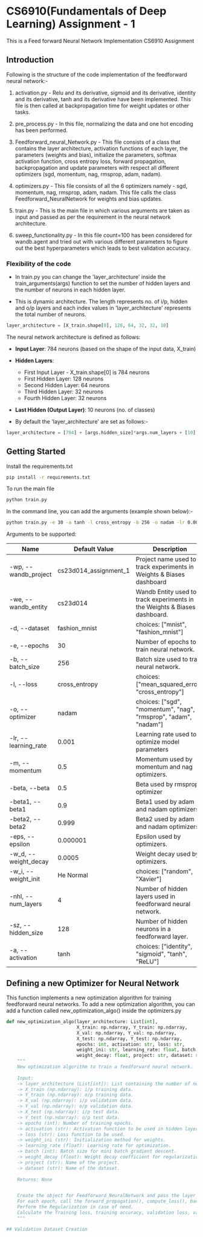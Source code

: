 # CS6910(Fundamentals of Deep Learning) Assignment - 1

This is a Feed forward Neural Network Implementation CS6910 Assignment

## Introduction

Following is the structure of the code implementation of the feedforward neural network:-

1) activation.py - Relu and its derivative, sigmoid and its derivative, identity and its derivative, tanh and its derivative have been implemented. This file is then called at backpropagation time for weight updates or other tasks.

2) pre_process.py - In this file, normalizing the data and one hot encoding has been performed.

3) Feedforward_neural_Network.py - This file consists of a class that contains the layer architecture, activation functions of each layer, the parameters (weights and bias), initialize the parameters, softmax activation function, cross entropy loss, forward propagation, backpropagation and update parameters with respect all different optimizers (sgd, momentum, nag, rmsprop, adam, nadam).

4) optimizers.py - This file consists of all the 6 optimizers namely - sgd, momentum, nag, rmsprop, adam, nadam. This file calls the class Feedforward_NeuralNetwork for weights and bias updates.

5) train.py - This is the main file in which various arguments are taken as input and passed as per the requirement in the neural network architecture.

6) sweep_functionality.py - In this file count=100 has been considered for wandb.agent and tried out with various different parameters to figure out the best hyperparameters which leads to best validation accuracy.

### Flexibility of the code 

- In train.py you can change the 'layer_architecture' inside the train_arguments(args) function to set the number of hidden layers and the number of neurons in each hidden layer. 

- This is dynamic architecture. The length represents no. of i/p, hidden and o/p layers and each index values in 'layer_architecture' represents the total number of neurons.


```python
layer_architecture = [X_train.shape[0], 128, 64, 32, 32, 10]
```

The neural network architecture is defined as follows:

- **Input Layer**: 784 neurons (based on the shape of the input data, X_train)
- **Hidden Layers**:
  - First Input Layer - X_train.shape[0] is 784 neurons
  - First Hidden Layer: 128 neurons
  - Second Hidden Layer: 64 neurons
  - Third Hidden Layer: 32 neurons
  - Fourth Hidden Layer: 32 neurons
- **Last Hidden (Output Layer)**: 10 neurons (no. of classes)

- By default the 'layer_architecture' are set as follows:-
```python
layer_architecture = [784] + [args.hidden_size]*args.num_layers + [10]
```

## Getting Started

Install the requirements.txt 
```bash
pip install -r requirements.txt
```

To run the main file
```bash
python train.py
```
In the command line, you can add the arguments (example shown below):-
```bash
python train.py -e 30 -a tanh -l cross_entropy -b 256 -o nadam -lr 0.001 -nhl 4 -sz 128 -w_i 'He Normal' -w_d 0.0005
```

Arguments to be supported:

| Name               | Default Value  | Description                                                                                      |
|--------------------|----------------|--------------------------------------------------------------------------------------------------|
| -wp, --wandb_project | cs23d014_assignment_1 | Project name  used to track experiments in Weights & Biases dashboard                             |
| -we, --wandb_entity | cs23d014         | Wandb Entity used to track experiments in the Weights & Biases dashboard.                        |
| -d, --dataset      | fashion_mnist  | choices: ["mnist", "fashion_mnist"]                                                              |
| -e, --epochs       | 30              | Number of epochs to train neural network.                                                        |
| -b, --batch_size   | 256              | Batch size used to train neural network.                                                         |
| -l, --loss         | cross_entropy  | choices: ["mean_squared_error", "cross_entropy"]                                                 |
| -o, --optimizer    | nadam            | choices: ["sgd", "momentum", "nag", "rmsprop", "adam", "nadam"]                                  |
| -lr, --learning_rate | 0.001           | Learning rate used to optimize model parameters                                                  |
| -m, --momentum     | 0.5            | Momentum used by momentum and nag optimizers.                                                    |
| -beta, --beta      | 0.5            | Beta used by rmsprop optimizer                                                                   |
| -beta1, --beta1    | 0.9            | Beta1 used by adam and nadam optimizers.                                                         |
| -beta2, --beta2    | 0.999            | Beta2 used by adam and nadam optimizers.                                                         |
| -eps, --epsilon    | 0.000001       | Epsilon used by optimizers.                                                                      |
| -w_d, --weight_decay | 0.0005            | Weight decay used by optimizers.                                                                 |
| -w_i, --weight_init | He Normal         | choices: ["random", "Xavier"]                                                                    |
| -nhl, --num_layers | 4              | Number of hidden layers used in feedforward neural network.                                      |
| -sz, --hidden_size | 128              | Number of hidden neurons in a feedforward layer.                                                 |
| -a, --activation   | tanh        | choices: ["identity", "sigmoid", "tanh", "ReLU"]                                                 |


## Defining a new Optimizer for Neural Network

This function implements a new optimization algorithm for training feedforward neural networks. 
To add a new optimization algorithm, you can add a function called new_optimization_algo() inside the optimizers.py

```python
def new_optimization_algo(layer_architecture: List[int], 
                          X_train: np.ndarray, Y_train: np.ndarray, 
                          X_val: np.ndarray, Y_val: np.ndarray, 
                          X_test: np.ndarray, Y_test: np.ndarray, 
                          epochs: int, activation: str, loss: str,
                          weight_ini: str, learning_rate: float, batch: int, 
                          weight_decay: float, project: str, dataset: str) -> None:
    """
    New optimization algorithm to train a feedforward neural network.
    
    Input:
    -> layer_architecture (List[int]): List containing the number of neurons in each layer.
    -> X_train (np.ndarray): i/p training data.
    -> Y_train (np.ndarray): o/p training data.
    -> X_val (np.ndarray): i/p validation data.
    -> Y_val (np.ndarray): o/p validation data.
    -> X_test (np.ndarray): i/p test data.
    -> Y_test (np.ndarray): o/p test data.
    -> epochs (int): Number of training epochs.
    -> activation (str): Activation function to be used in hidden layers.
    -> loss (str): Loss function to be used.
    -> weight_ini (str): Initialization method for weights.
    -> learning_rate (float): Learning rate for optimization.
    -> batch (int): Batch size for mini batch gradient descent.
    -> weight_decay (float): Weight decay coefficient for regularization.
    -> project (str): Name of the project.
    -> dataset (str): Name of the dataset.
    
    Returns: None


    Create the object for Feedforward_NeuralNetwork and pass the layer_architecture, activation, weight_ini, loss
    For each epoch, call the forward_propagation(), compute_loss(), backpropagation() and update_parameters() for weights and bias updates
    Perform the Regularization in case of need.
    Calculate the Training loss, training accuracy, validation loss, validation accuracy, testing loss and testing accuracy.
    """

## Validation Dataset Creation

